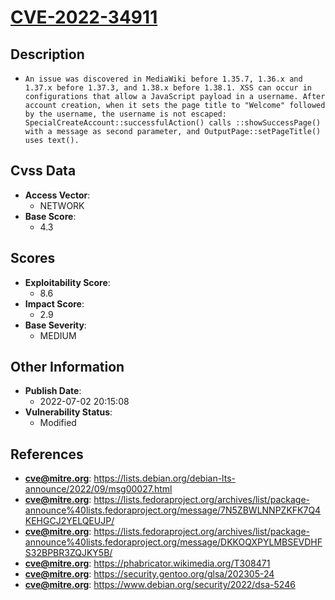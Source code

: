 
# [CVE-2022-34911](https://cve.mitre.org/cgi-bin/cvename.cgi?name=CVE-2022-34911)

## Description

- `An issue was discovered in MediaWiki before 1.35.7, 1.36.x and 1.37.x before 1.37.3, and 1.38.x before 1.38.1. XSS can occur in configurations that allow a JavaScript payload in a username. After account creation, when it sets the page title to "Welcome" followed by the username, the username is not escaped: SpecialCreateAccount::successfulAction() calls ::showSuccessPage() with a message as second parameter, and OutputPage::setPageTitle() uses text().`

## Cvss Data

- **Access Vector**:
  - NETWORK
- **Base Score**:
  - 4.3

## Scores

- **Exploitability Score**:
  - 8.6
- **Impact Score**:
  - 2.9
- **Base Severity**:
  - MEDIUM

## Other Information

- **Publish Date**:
  - 2022-07-02 20:15:08
- **Vulnerability Status**:
  - Modified

## References

- **cve@mitre.org**: https://lists.debian.org/debian-lts-announce/2022/09/msg00027.html
- **cve@mitre.org**: https://lists.fedoraproject.org/archives/list/package-announce%40lists.fedoraproject.org/message/7N5ZBWLNNPZKFK7Q4KEHGCJ2YELQEUJP/
- **cve@mitre.org**: https://lists.fedoraproject.org/archives/list/package-announce%40lists.fedoraproject.org/message/DKKOQXPYLMBSEVDHFS32BPBR3ZQJKY5B/
- **cve@mitre.org**: https://phabricator.wikimedia.org/T308471
- **cve@mitre.org**: https://security.gentoo.org/glsa/202305-24
- **cve@mitre.org**: https://www.debian.org/security/2022/dsa-5246
